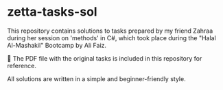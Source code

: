 # zetta-tasks-sol
This repository contains solutions to tasks prepared by my friend Zahraa during her session on 'methods' in C#, which took place during the "Halal Al-Mashakil" Bootcamp by Ali Faiz.

📄 The PDF file with the original tasks is included in this repository for reference.

All solutions are written in a simple and beginner-friendly style.

